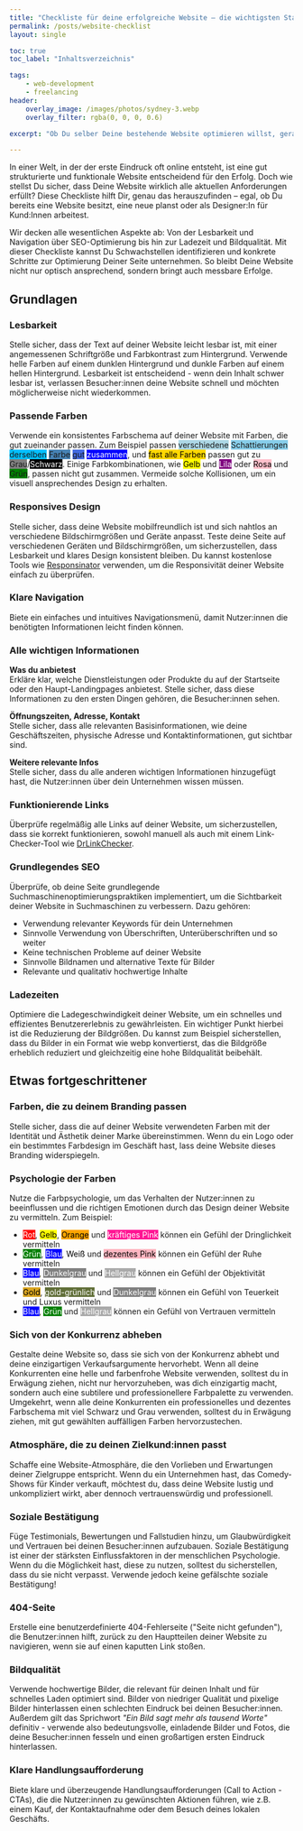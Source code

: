 ```yaml
---
title: "Checkliste für deine erfolgreiche Website – die wichtigsten Standards im Überblick"
permalink: /posts/website-checklist
layout: single

toc: true
toc_label: "Inhaltsverzeichnis"

tags:
    - web-development
    - freelancing
header:
    overlay_image: /images/photos/sydney-3.webp
    overlay_filter: rgba(0, 0, 0, 0.6)

excerpt: "Ob Du selber Deine bestehende Website optimieren willst, gerade eine neue Website planst oder als Designer:In Seiten für Kund:Innen erstellst – diese Checkliste zeigt Dir, ob Deine Seite den heutigen Standards entspricht. Sie bietet umsetzbare Schritte zur Verbesserung und sorgt dafür, dass Deine Website nicht nur gut aussieht, sondern auch erfolgreich funktioniert."

---
```



In einer Welt, in der der erste Eindruck oft online entsteht, ist eine gut strukturierte und funktionale Website entscheidend für den Erfolg. Doch wie stellst Du sicher, dass Deine Website wirklich alle aktuellen Anforderungen erfüllt? Diese Checkliste hilft Dir, genau das herauszufinden – egal, ob Du bereits eine Website besitzt, eine neue planst oder als Designer:In für Kund:Innen arbeitest.

Wir decken alle wesentlichen Aspekte ab: Von der Lesbarkeit und Navigation über SEO-Optimierung bis hin zur Ladezeit und Bildqualität. Mit dieser Checkliste kannst Du Schwachstellen identifizieren und konkrete Schritte zur Optimierung Deiner Seite unternehmen. So bleibt Deine Website nicht nur optisch ansprechend, sondern bringt auch messbare Erfolge.


## Grundlagen

### Lesbarkeit
Stelle sicher, dass der Text auf deiner Website leicht lesbar ist, mit einer angemessenen Schriftgröße und Farbkontrast zum Hintergrund. Verwende helle Farben auf einem dunklen Hintergrund und dunkle Farben auf einem hellen Hintergrund. Lesbarkeit ist entscheidend - wenn dein Inhalt schwer lesbar ist, verlassen Besucher:innen deine Website schnell und möchten möglicherweise nicht wiederkommen.

### Passende Farben

Verwende ein konsistentes Farbschema auf deiner Website mit Farben, die gut zueinander passen. Zum Beispiel passen <span style="background-color:lightblue;">verschiedene</span> <span style="background-color:skyblue;">Schattierungen</span> <span style="background-color:deepskyblue;">derselben</span> <span style="background-color:steelblue;">Farbe</span> <span style="background-color:royalblue;">gut</span> <span style="background-color:blue; color: white;">zusammen</span>, und <span style="background-color:gold; color: black;">fast alle Farben</span> passen gut zu <span style="background-color:gray;">Grau</span>/<span style="background-color:black; color: white;">Schwarz</span>. Einige Farbkombinationen, wie <span style="background-color:yellow; color: black;">Gelb</span> und <span style="background-color:purple; color: white;">Lila</span> oder <span style="background-color:pink; color: black;">Rosa</span> und <span style="background-color:green;">Grün</span>, passen nicht gut zusammen. Vermeide solche Kollisionen, um ein visuell ansprechendes Design zu erhalten.

### Responsives Design
Stelle sicher, dass deine Website mobilfreundlich ist und sich nahtlos an verschiedene Bildschirmgrößen und Geräte anpasst. Teste deine Seite auf verschiedenen Geräten und Bildschirmgrößen, um sicherzustellen, dass Lesbarkeit und klares Design konsistent bleiben. Du kannst kostenlose Tools wie [Responsinator](http://www.responsinator.com/) verwenden, um die Responsivität deiner Website einfach zu überprüfen.

### Klare Navigation
Biete ein einfaches und intuitives Navigationsmenü, damit Nutzer:innen die benötigten Informationen leicht finden können.

### Alle wichtigen Informationen
**Was du anbietest**   
Erkläre klar, welche Dienstleistungen oder Produkte du auf der Startseite oder den Haupt-Landingpages anbietest. Stelle sicher, dass diese Informationen zu den ersten Dingen gehören, die Besucher:innen sehen.

**Öffnungszeiten, Adresse, Kontakt**   
Stelle sicher, dass alle relevanten Basisinformationen, wie deine Geschäftszeiten, physische Adresse und Kontaktinformationen, gut sichtbar sind.

**Weitere relevante Infos**   
Stelle sicher, dass du alle anderen wichtigen Informationen hinzugefügt hast, die Nutzer:innen über dein Unternehmen wissen müssen.

### Funktionierende Links
Überprüfe regelmäßig alle Links auf deiner Website, um sicherzustellen, dass sie korrekt funktionieren, sowohl manuell als auch mit einem Link-Checker-Tool wie [DrLinkChecker](https://www.drlinkcheck.com/).

### Grundlegendes SEO
Überprüfe, ob deine Seite grundlegende Suchmaschinenoptimierungspraktiken implementiert, um die Sichtbarkeit deiner Website in Suchmaschinen zu verbessern. Dazu gehören:
- Verwendung relevanter Keywords für dein Unternehmen
- Sinnvolle Verwendung von Überschriften, Unterüberschriften und so weiter
- Keine technischen Probleme auf deiner Website
- Sinnvolle Bildnamen und alternative Texte für Bilder
- Relevante und qualitativ hochwertige Inhalte

### Ladezeiten
Optimiere die Ladegeschwindigkeit deiner Website, um ein schnelles und effizientes Benutzererlebnis zu gewährleisten. Ein wichtiger Punkt hierbei ist die Reduzierung der Bildgrößen. Du kannst zum Beispiel sicherstellen, dass du Bilder in ein Format wie webp konvertierst, das die Bildgröße erheblich reduziert und gleichzeitig eine hohe Bildqualität beibehält.

## Etwas fortgeschrittener

### Farben, die zu deinem Branding passen
Stelle sicher, dass die auf deiner Website verwendeten Farben mit der Identität und Ästhetik deiner Marke übereinstimmen. Wenn du ein Logo oder ein bestimmtes Farbdesign im Geschäft hast, lass deine Website dieses Branding widerspiegeln.

### Psychologie der Farben
Nutze die Farbpsychologie, um das Verhalten der Nutzer:innen zu beeinflussen und die richtigen Emotionen durch das Design deiner Website zu vermitteln. Zum Beispiel:
- <span style="background-color:red; color: white;">Rot</span>, <span style="background-color:yellow; color: black;">Gelb</span>, <span style="background-color:orange; color: black;">Orange</span> und <span style="background-color:deeppink; color: white;">kräftiges Pink</span> können ein Gefühl der Dringlichkeit vermitteln
- <span style="background-color:green; color: white;">Grün</span>, <span style="background-color:blue; color: white;">Blau</span>, <span style="background-color:white; color: black;">Weiß</span> und <span style="background-color:lightpink; color: black;">dezentes Pink</span> können ein Gefühl der Ruhe vermitteln
- <span style="background-color:blue; color: white;">Blau</span>, <span style="background-color:grey; color: white;">Dunkelgrau</span> und <span style="background-color:darkgrey; color: white;">Hellgrau</span> können ein Gefühl der Objektivität vermitteln
- <span style="background-color:goldenrod; color: black;">Gold</span>, <span style="background-color:#616F39; color: white;">gold-grünlich</span> und <span style="background-color:grey; color: white;">Dunkelgrau</span> können ein Gefühl von Teuerkeit und Luxus vermitteln
- <span style="background-color:blue; color: white;">Blau</span>, <span style="background-color:green; color: white;">Grün</span> und <span style="background-color:darkgrey; color: white;">Hellgrau</span> können ein Gefühl von Vertrauen vermitteln

### Sich von der Konkurrenz abheben
Gestalte deine Website so, dass sie sich von der Konkurrenz abhebt und deine einzigartigen Verkaufsargumente hervorhebt. Wenn all deine Konkurrenten eine helle und farbenfrohe Website verwenden, solltest du in Erwägung ziehen, nicht nur hervorzuheben, was dich einzigartig macht, sondern auch eine subtilere und professionellere Farbpalette zu verwenden. Umgekehrt, wenn alle deine Konkurrenten ein professionelles und dezentes Farbschema mit viel Schwarz und Grau verwenden, solltest du in Erwägung ziehen, mit gut gewählten auffälligen Farben hervorzustechen.

### Atmosphäre, die zu deinen Zielkund:innen passt
Schaffe eine Website-Atmosphäre, die den Vorlieben und Erwartungen deiner Zielgruppe entspricht. Wenn du ein Unternehmen hast, das Comedy-Shows für Kinder verkauft, möchtest du, dass deine Website lustig und unkompliziert wirkt, aber dennoch vertrauenswürdig und professionell.

### Soziale Bestätigung
Füge Testimonials, Bewertungen und Fallstudien hinzu, um Glaubwürdigkeit und Vertrauen bei deinen Besucher:innen aufzubauen. Soziale Bestätigung ist einer der stärksten Einflussfaktoren in der menschlichen Psychologie. Wenn du die Möglichkeit hast, diese zu nutzen, solltest du sicherstellen, dass du sie nicht verpasst. Verwende jedoch keine gefälschte soziale Bestätigung!

### 404-Seite
Erstelle eine benutzerdefinierte 404-Fehlerseite ("Seite nicht gefunden"), die Benutzer:innen hilft, zurück zu den Hauptteilen deiner Website zu navigieren, wenn sie auf einen kaputten Link stoßen.

### Bildqualität
Verwende hochwertige Bilder, die relevant für deinen Inhalt und für schnelles Laden optimiert sind. Bilder von niedriger Qualität und pixelige Bilder hinterlassen einen schlechten Eindruck bei deinen Besucher:innen. Außerdem gilt das Sprichwort *"Ein Bild sagt mehr als tausend Worte"* definitiv - verwende also bedeutungsvolle, einladende Bilder und Fotos, die deine Besucher:innen fesseln und einen großartigen ersten Eindruck hinterlassen.

### Klare Handlungsaufforderung
Biete klare und überzeugende Handlungsaufforderungen (Call to Action - CTAs), die die Nutzer:innen zu gewünschten Aktionen führen, wie z.B. einem Kauf, der Kontaktaufnahme oder dem Besuch deines lokalen Geschäfts.